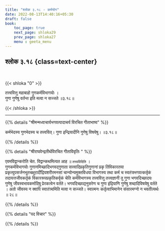 ```yaml
---
title: "श्लोक ३.१८ - कर्मयोग"
date: 2022-08-13T14:40:16+05:30
draft: false
book:
    toc_page: true
    next_page: shloka29
    prev_page: shloka27
    menu : geeta_menu
---
```




## श्लोक ३.१८ {class=text-center}

<br/>

{{< shloka  "0"  >}}

तत्त्ववित्तु महाबाहो गुणकर्मविभागयोः ।  
गुणा गुणेषु वर्तन्त इति मत्वा न सज्जते ॥३.१८॥   


{{< /shloka >}}

---


{{% details "श्रीमन्मध्वाचार्यभगवत्पादाचर्य विरचित  गीताभाष्य" %}}

कर्मभेदस्य गुणभेदस्य च तत्त्ववित्। गुणा इन्द्रियादीनि गुणेषु विषयेषु। ॥३.१८॥ 



{{% /details %}}



{{% details "श्रीराघवेन्द्रतीर्थविरचित गीताविवृतिः " %}}

एवमविद्वान्करोति चेत‌. विद्वान्कथमित्यत आह ॥ `तत्त्वविदिति` ।  
गुणकर्मविभागयोः गुणानमिच्छादिभगवद्गुणाता सत्त्वादिप्रकृतिगुणानां
प्रकृ तिंविकारतया प्रकृत्युपसर्जनभूतचक्षुरादींद्रियशरीरमनसां
चान्योन्यमुक्तविधया विभागस्य तथा कर्म च स्वतंत्रभगवत्कर्तृकं 
तदायत्तजीवकर्तृकं विकाररूपप्रकृतिकर्वृकं चेति कर्मविभागस्य 
तत्त्ववित्तु तत्त्वज्ञानी तु गुणा भगवदिच्छादयः गुणेषु 
जीवस्वभावकर्मादिषु प्रेरकत्वेन
वर्तते। भगवदिच्छाद्यनुसरेण च गुणा इंद्रियाणि गुणेषु 
शब्दादिविषयेषु वर्तते । अतो जीवस्य न क्वापि स्वातंत्र्यमिति मत्वा न 
सज्जते। स्वात्मनः कर्तृत्वाभिमानेन
संसारमग्नो न भवतीत्यर्थः ॥ २८॥

{{% /details %}}



{{% details "पद विचार" %}}


{{% /details %}}

